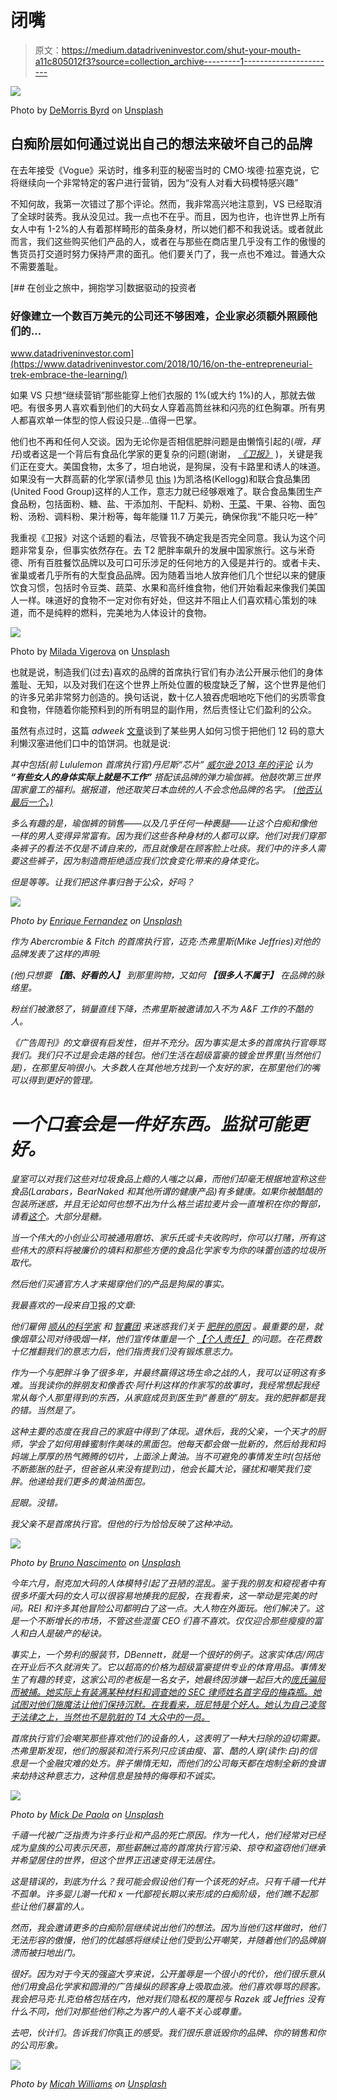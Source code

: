 # 闭嘴

> 原文：<https://medium.datadriveninvestor.com/shut-your-mouth-a11c805012f3?source=collection_archive---------1----------------------->

![](img/0b0b7510acd74a5d2cdd816baf607e6e.png)

Photo by [DeMorris Byrd](https://unsplash.com/@byrdman85?utm_source=medium&utm_medium=referral) on [Unsplash](https://unsplash.com?utm_source=medium&utm_medium=referral)

## 白痴阶层如何通过说出自己的想法来破坏自己的品牌

在去年接受《Vogue》采访时，维多利亚的秘密当时的 CMO·埃德·拉塞克说，它将继续向一个非常特定的客户进行营销，因为“没有人对看大码模特感兴趣”

不知何故，我第一次错过了那个评论。然而，我非常高兴地注意到，VS 已经取消了全球时装秀。我从没见过。我一点也不在乎。而且，因为也许，也许世界上所有女人中有 1-2%的人有着那样畸形的苗条身材，所以她们都不和我说话。或者就此而言，我们这些购买他们产品的人，或者在与那些在商店里几乎没有工作的傲慢的售货员打交道时努力保持严肃的面孔。他们要关门了，我一点也不难过。普通大众不需要羞耻。

[](https://www.datadriveninvestor.com/2018/10/16/on-the-entrepreneurial-trek-embrace-the-learning/) [## 在创业之旅中，拥抱学习|数据驱动的投资者

### 好像建立一个数百万美元的公司还不够困难，企业家必须额外照顾他们的…

www.datadriveninvestor.com](https://www.datadriveninvestor.com/2018/10/16/on-the-entrepreneurial-trek-embrace-the-learning/) 

如果 VS 只想“继续营销”那些能穿上他们衣服的 1%(或大约 1%)的人，那就去做吧。有很多男人喜欢看到他们的大码女人穿着高筒丝袜和闪亮的红色胸罩。所有男人都喜欢单一体型的惊人假设只是…值得一巴掌。

他们也不再和任何人交谈。因为无论你是否相信肥胖问题是由懒惰引起的(*哦，拜托*)或者这是一个背后有食品化学家的更复杂的问题(谢谢， [*《卫报》*](https://medium.com/the-guardian/were-in-a-new-age-of-obesity-how-did-it-happen-you-d-be-surprised-69d845d66514) )，关键是我们正在变大。美国食物，太多了，坦白地说，是狗屎，没有卡路里和诱人的味道。如果没有一大群高薪的化学家(请参见 [this](https://www.zippia.com/food-chemist-jobs/salary/) )为凯洛格(Kellogg)和联合食品集团(United Food Group)这样的人工作，意志力就已经够艰难了。联合食品集团生产食品粉，包括面粉、糖、盐、干添加剂、干配料、奶粉、[干菜](https://www.sciencedirect.com/topics/agricultural-and-biological-sciences/dried-vegetables)、干果、谷物、面包粉、汤粉、调料粉、果汁粉等，每年能赚 11.7 万美元，确保你我“不能只吃一种”

我重视《卫报》对这个话题的看法，尽管我不确定我是否完全同意。我认为这个问题非常复杂，但事实依然存在。去 T2 肥胖率飙升的发展中国家旅行。这与米奇德、所有百胜餐饮品牌以及可口可乐涉足的任何地方的入侵是并行的。或者卡夫、雀巢或者几乎所有的大型食品品牌。因为随着当地人放弃他们几个世纪以来的健康饮食习惯，包括时令豆类、蔬菜、水果和高纤维食物，他们开始看起来像我们美国人一样。味道好的食物不一定对你有好处，但这并不阻止人们喜欢精心策划的味道，而不是纯粹的燃料，完美地为人体设计的食物。

![](img/3a27a4faef66b9bda5066de9caa1f299.png)

Photo by [Milada Vigerova](https://unsplash.com/@mili_vigerova?utm_source=medium&utm_medium=referral) on [Unsplash](https://unsplash.com?utm_source=medium&utm_medium=referral)

也就是说，制造我们(过去)喜欢的品牌的首席执行官们有办法公开展示他们的身体羞耻、无知，以及对我们在这个世界上所处位置的极度缺乏了解，这个世界是他们的许多兄弟非常努力创造的。换句话说，数十亿人狼吞虎咽地吃下他们的劣质零食和食物，伴随着你能预料到的所有明显的副作用，然后责怪让它们盈利的公众。

虽然有点过时，这篇 *adweek* [文章](https://www.adweek.com/brand-marketing/7-times-ceos-said-really-dumb-customer-alienating-things-165318/)谈到了某些男人如何习惯于把他们 12 码的意大利懒汉塞进他们口中的馅饼洞。也就是说:

*其中包括(前 Lululemon 首席执行官)丹尼斯“芯片”* [*威尔逊 2013 年的评论*](https://www.adweek.com/adfreak/if-your-thighs-can-touch-lululemon-pants-might-not-be-right-you-153685) *认为* ***“有些女人的身体实际上就是不工作”*** *搭配该品牌的弹力瑜伽裤。他鼓吹第三世界国家童工的*[](http://business.time.com/2013/12/10/here-are-lululemons-ex-chairmans-most-offensive-statements/)**福利。据报道，他还取笑日本血统的人不会念他品牌的名字。* [*(他否认最后一个。)*](http://abcnews.go.com/Business/lululemon-founder-chip-wilsons-outrageous-quotes/story?id=28672323)*

*多么有趣的是，瑜伽裤的销售——以及几乎任何一种裹腿——让这个白痴和像他一样的男人变得异常富有。因为我们这些各种身材的人都可以穿。他们对我们穿那条裤子的看法不仅是不请自来的，而且就像是在顾客脸上吐痰。我们中的许多人需要这些裤子，因为制造商拒绝适应我们饮食变化带来的身体变化。*

*但是等等。让我们把这件事归咎于公众，好吗？*

*![](img/9f8db2c225a48400602ab9c1da27c49d.png)*

*Photo by [Enrique Fernandez](https://unsplash.com/@dragblack?utm_source=medium&utm_medium=referral) on [Unsplash](https://unsplash.com?utm_source=medium&utm_medium=referral)*

*作为 Abercrombie & Fitch 的首席执行官，迈克·杰弗里斯(Mike Jeffries)对他的品牌发表了这样的声明:*

**(他)只想要* ***【酷、好看的人】*** *到那里购物，又如何* ***【很多人不属于】*** *在品牌的脉络里。**

*粉丝们被激怒了，销量直线下降，杰弗里斯被邀请加入不为 A&F 工作的不酷的人。*

*《广告周刊》的文章很有启发性，但并不充分。因为事实是太多的首席执行官辱骂我们。我们只不过是会走路的钱包。他们生活在超级富豪的镀金世界里(当然他们是)，在那里反响很小。大多数人在其他地方找到一个友好的家，在那里他们的嘴可以得到更好的管理。*

# *一个口套会是一件好东西。监狱可能更好。*

*皇室可以对我们这些对垃圾食品上瘾的人嗤之以鼻，而他们却毫无根据地宣称这些食品(Larabars，BearNaked 和其他所谓的健康产品)有多健康。如果你被酷酷的包装所迷惑，并且无论如何也想不出为什么格兰诺拉麦片会一直堆积在你的臀部，请看[这个](https://www.cheatsheet.com/health-fitness/lies-from-health-food-companies-owned-by-junk-food-brands.html/?a=viewall)。大部分是糖。*

*当一个伟大的小创业公司被通用磨坊、家乐氏或卡夫收购时，你可以打赌，所有这些伟大的原料将被廉价的填料和那些方便的食品化学家专为你的味蕾创造的垃圾所取代。*

*然后他们买通官方人才来揭穿他们的产品是狗屎的事实。*

*我最喜欢的一段来自*卫报*的文章:*

**他们雇佣* [*顺从的科学家*](https://well.blogs.nytimes.com/2015/08/09/coca-cola-funds-scientists-who-shift-blame-for-obesity-away-from-bad-diets/) *和* [*智囊团*](https://insulinresistance.org/index.php/jir/article/view/39/111) *来迷惑我们关于* [*肥胖的原因*](https://jamanetwork.com/journals/jamainternalmedicine/article-abstract/2548255) *。最重要的是，就像烟草公司对待吸烟一样，他们宣传体重是一个* [*【个人责任】*](https://www.theguardian.com/society/2015/nov/18/aseem-malhotra-sugar-campaigner-prevent-obesity-public-pressure-on-government) *的问题。在花费数十亿推翻我们的意志力后，他们指责我们没有锻炼意志力。**

*作为一个与肥胖斗争了很多年，并最终赢得这场生命之战的人，我可以证明这有多难。当我读你的胖朋友和像香农·阿什利这样的作家写的故事时，我经常想起我经常从每个人那里得到的东西，从家庭成员到医生到“善意的”朋友。我的肥胖都是我的错。当然是了。*

*这种主要的态度在我自己的家庭中得到了体现。退休后，我的父亲，一个天才的厨师，学会了如何用蜂蜜制作美味的黑面包。他每天都会做一批新的，然后给我和妈妈端上厚厚的热气腾腾的切片，上面涂上黄油。当不可避免的事情发生时(包括他不断膨胀的肚子，但爸爸从来没有提到过)，他会长篇大论，骚扰和嘲笑我们变胖。他递给我们更多的黄油热面包。*

**屁眼*。没错。*

*我父亲不是首席执行官。但他的行为恰恰反映了这种冲动。*

*![](img/75aa6b5d638c86b6e2e51f9b03f9bf20.png)*

*Photo by [Bruno Nascimento](https://unsplash.com/@bruno_nascimento?utm_source=medium&utm_medium=referral) on [Unsplash](https://unsplash.com?utm_source=medium&utm_medium=referral)*

*今年六月，耐克加大码的人体模特引起了丑陋的混乱。鉴于我的朋友和窥视者中有很多坏蛋大码的女人可以很容易地揍我的屁股，在我看来，这一举动是完美的时间。REI 和许多其他冒险公司都明白了这一点。大人物在外面玩。他们解决了。这是一个不断增长的市场，不管这些混蛋 CEO 们喜不喜欢。仅仅迎合那些瘦瘦的富人和白人是破产的秘诀。*

*事实上，一个势利的服装节，DBennett，就是一个很好的例子。这家实体店/网店在开业后不久就消失了。它以超高的价格为超级富豪提供专业的体育用品。事情发生了有趣的转变，这家公司的老板是一名女子，她最终因涉嫌一起巨大的[庞氏骗局而被捕。她实际上有装满某种材料和调查她的 SEC 律师姓名首字母的梅森瓶。她试图对他们施魔法让他们保持沉默。在我看来，班尼特是个好人。她认为自己凌驾于法律之上，当然也不是肮脏的 T4 大众中的一员。](https://bethesdamagazine.com/bethesda-beat/news/chevy-chase-woman-accused-of-running-ponzi-scheme-through-luxury-sportswear-website/)*

*首席执行官们会嘲笑那些喜欢他们的设备的人，这表明了一种大扫除的迫切需要。杰弗里斯发现，他们的服装和流行系列只应该由瘦、富、酷的人穿(读作:*白*)的信息是一个金融灾难的处方。胖子懒惰无知，而他们的公司每天都在炮制全新的食谱来劫持这种意志力，这种信息是独特的侮辱和不诚实。*

*![](img/f72e0a1ffc75e09b6db58bbecfc3c91e.png)*

*Photo by [Mick De Paola](https://unsplash.com/@themick79i?utm_source=medium&utm_medium=referral) on [Unsplash](https://unsplash.com?utm_source=medium&utm_medium=referral)*

*千禧一代被广泛指责为许多行业和产品的死亡原因。作为一代人，他们经常对已经成为皇族的公司表示厌恶，那些薪酬过高的首席执行官污染、掠夺和盗窃他们继承并希望居住的世界，但这个世界正迅速变得无法居住。*

*这是错误的，到底为什么？我可能会假设他们有一个该死的好点。只有千禧一代并不孤单。许多婴儿潮一代和 x 一代鄙视长期以来形成的白痴阶级，他们瞧不起那些让他们暴富的人。*

*然而，我会邀请更多的白痴阶层继续说出他们的想法。因为当他们这样做时，他们无法形容的傲慢，他们的优越感将继续让他们受到公开嘲笑，并随着他们的品牌崩溃而被扫地出门。*

*很好。因为对于今天的强盗大亨来说，公开羞辱是一个很小的代价，他们很乐意从他们用食品化学家和圆滑的广告操纵的顾客身上吸取血液。他们喜欢辱骂的顾客。我会把马克·扎克伯格包括在内，他对我们隐私权的蔑视与 Razek 或 Jeffries 没有什么不同，他们对那些他们称之为客户的人毫不关心或尊重。*

*去吧，伙计们。告诉我们你*真正*的感受。我们很乐意诋毁你的品牌、你的销售和你的公司形象。*

*![](img/b6f7baa11e5e8e51da5a12bcbf7f47b1.png)*

*Photo by [Micah Williams](https://unsplash.com/@mr_williams_photography?utm_source=medium&utm_medium=referral) on [Unsplash](https://unsplash.com?utm_source=medium&utm_medium=referral)*